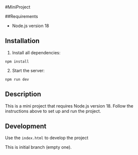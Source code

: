 #MiniProject

##Requirements

- Node.js version 18

## Installation

1. Install all dependencies:

```npm install```

2. Start the server:

```npm run dev```

## Description

This is a mini project that requires Node.js version 18. Follow the instructions above to set up and run the project.

## Development

Use the `index.html` to develop the project

This is initial branch (empty one).